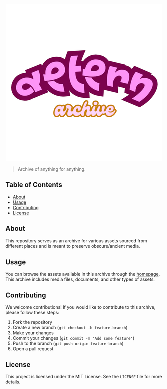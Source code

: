 <div align="center">
<img src="public/assets/images/aetern-removebg-preview.png" alt="logo">
</div>

> Archive of anything for anything.


## Table of Contents

- [About](#about)
- [Usage](#usage)
- [Contributing](#contributing)
- [License](#license)

## About

This repository serves as an archive for various assets sourced from different places and is meant to preserve obscure/ancient media.

## Usage

You can browse the assets available in this archive through the [homepage](https://aetern.vercel.app). This archive includes media files, documents, and other types of assets.

## Contributing

We welcome contributions! If you would like to contribute to this archive, please follow these steps:
1. Fork the repository
2. Create a new branch (`git checkout -b feature-branch`)
3. Make your changes
4. Commit your changes (`git commit -m 'Add some feature'`)
5. Push to the branch (`git push origin feature-branch`)
6. Open a pull request

## License

This project is licensed under the MIT License. See the `LICENSE` file for more details.
